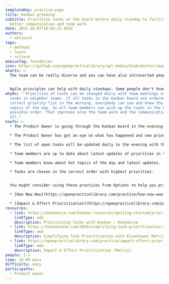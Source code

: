 ```yaml
---
templateKey: practice-page
title: Kanban grooming
subtitle: Prioritise tasks on the board before daily standup to facilitate
  better communication and team work
date: 2021-10-07T10:03:22.854Z
authors:
  - skriesch
tags:
  - methods
  - learn
  - culture
mobiusTag: foundation
icon: https://github.com/openpracticelibrary/opl-media/blob/master/images/Needs%20an%20Image.png?raw=true
whatIs: >-
  The team can be really diverse and you can have also introverted people.


  Agile principles can help with daily standups. Some people don't know which tasks should be taken first. Prioritizing in the evening before the next standup can help here.
whyDo: " Priorities of tasks can be changed daily with team meetings or finished
  tasks in neighbor teams. If all tasks in the Kanban board are ordered in the
  correct priority list in the morning, everybody can see and know the hot
  topics of the day. So all team members can pick up the tasks in the best
  possible order. That improves also the team work and the communication between
  all."
howTo: >
  * The Product Owner is going through the Kanban board in the evening.

  * The Product Owner has got an eye on what has happened and new priorities.

  * The list of open tasks will be updated daily in the evening with the correct order of hot topics in the Kanban board.

  * Team members are up to date about latest updates of priorities in the morning.

  * Team members know about hot topics of the day and latest updates.

  * Tasks are chosen in the correct order with highest priorities.


  You might consider using these practices from Options to help you prioritise:

  * [How Now Wow](https://openpracticelibrary.com/practice/how-now-wow-prioritization-matrix/)

  * [Impact & Effort Prioritization](https://openpracticelibrary.com/practice/impact-effort-prioritization-matrix/)
resources:
  - link: https://kanbanize.com/kanban-resources/getting-started/prioritizing-tasks-with-kanban
    linkType: web
    description: Prioritizing Tasks with Kanban - Kanbanize
  - link: https://kanbanzone.com/2020/simplifying-task-prioritization-with-eisenhower-matrix/
    linkType: web
    description: Simplifying Task Prioritization with Eisenhower Matrix - Kanban Zone
  - link: https://openpracticelibrary.com/practice/impact-effort-prioritization-matrix/
    linkType: web
    description: Impact & Effort Prioritization (Matrix)
people: 1-3
time: 10-60 mins
difficulty: easy
participants:
  - Product owner
---
```

